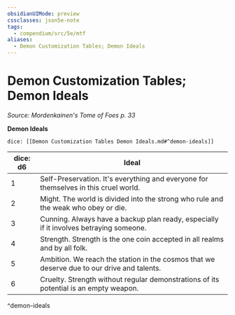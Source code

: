 ```yaml
---
obsidianUIMode: preview
cssclasses: json5e-note
tags:
  - compendium/src/5e/mtf
aliases:
  - Demon Customization Tables; Demon Ideals
---
```

# Demon Customization Tables; Demon Ideals
*Source: Mordenkainen's Tome of Foes p. 33* 

**Demon Ideals**

`dice: [[Demon Customization Tables Demon Ideals.md#^demon-ideals]]`

| dice: d6 | Ideal |
|----------|-------|
| 1 | Self-Preservation. It's everything and everyone for themselves in this cruel world. |
| 2 | Might. The world is divided into the strong who rule and the weak who obey or die. |
| 3 | Cunning. Always have a backup plan ready, especially if it involves betraying someone. |
| 4 | Strength. Strength is the one coin accepted in all realms and by all folk. |
| 5 | Ambition. We reach the station in the cosmos that we deserve due to our drive and talents. |
| 6 | Cruelty. Strength without regular demonstrations of its potential is an empty weapon. |
^demon-ideals
